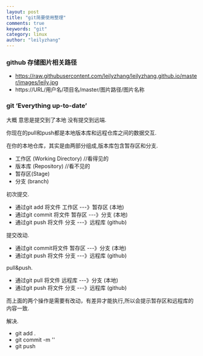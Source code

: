 ```yaml
---
layout: post
title: "git简要使用整理"
comments: true
keywords: "git"
category: linux
author: "leilyzhang"
---
```





### github 存储图片相关路径
- https://raw.githubusercontent.com/leilyzhang/leilyzhang.github.io/master/images/leily.jpg
- https://URL/用户名/项目名/master/图片路径/图片名称



### git ‘Everything up-to-date’
大概 意思是提交到了本地 没有提交到远端.

你现在的pull和push都是本地版本库和远程仓库之间的数据交互.

在你的本地仓库，其实是由两部分组成,版本库包含暂存区和分支.

- 工作区 (Working Directory) //看得见的
- 版本库 (Repository) //看不见的
- 暂存区(Stage)
- 分支 (branch)


初次提交.

- 通过git add 将文件 工作区 ---》暂存区 (本地)
- 通过git commit 将文件 暂存区 ---》分支 (本地)
- 通过git push 将文件 分支 ---》远程库 (github)

提交改动.

 - 通过git commit将文件 暂存区 ---》分支 (本地)
 - 通过git push 将文件 分支 ---》远程库 (github)
 
pull&push.

 - 通过git pull 将文件 远程库 ---》分支 (本地)
 - 通过git push 将文件 分支 ---》远程库 (github)

而上面的两个操作是需要有改动，有差异才能执行,所以会提示暂存区和远程库的内容一致.

解决.
- git add .
- git commit -m ''
- git push
